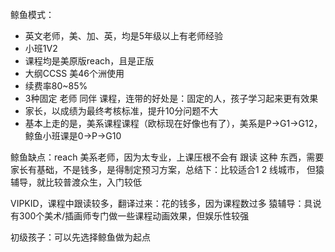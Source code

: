 鲸鱼模式：

- 英文老师，美、加、英，均是5年级以上有老师经验
- 小班1V2
- 课程均是美原版reach，且是正版
- 大纲CCSS 美46个洲使用
- 续费率80~85%
- 3种固定 老师 同伴 课程，连带的好处是：固定的人，孩子学习起来更有效果
- 家长，以成绩为最终考核标准，提升10分问题不大
- 基本上走的是，美系课程课程（欧标现在好像也有了），美系是P->G1->G12，鲸鱼小班课是0->P->G10

鲸鱼缺点：reach 美系老师，因为太专业，上课压根不会有 跟读 这种 东西，需要家长有基础，不是钱多，是得制定预习方案，总结下：比较适合1 2 线城市， 但猿辅导，就比较普渡众生，入门较低

VIPKID，课程中跟读较多，翻译过来：花的钱多，因为课程数过多
猿辅导：具说有300个美术/插画师专门做一些课程动画效果，但娱乐性较强

初级孩子：可以先选择鲸鱼做为起点